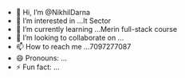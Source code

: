 - 👋 Hi, I’m @NikhilDarna
- 👀 I’m interested in ...It Sector
- 🌱 I’m currently learning ...Merin full-stack course
- 💞️ I’m looking to collaborate on ...
- 📫 How to reach me ...7097277087
- 😄 Pronouns: ...
- ⚡ Fun fact: ...

<!---
NikhilDarna/NikhilDarna is a ✨ special ✨ repository because its `README.md` (this file) appears on your GitHub profile.
You can click the Preview link to take a look at your changes.
--->
